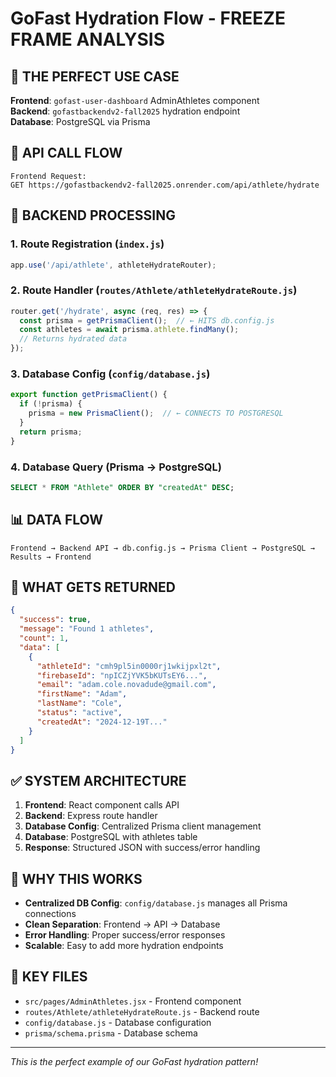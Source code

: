 # GoFast Hydration Flow - FREEZE FRAME ANALYSIS

## 🎯 **THE PERFECT USE CASE**

**Frontend**: `gofast-user-dashboard` AdminAthletes component  
**Backend**: `gofastbackendv2-fall2025` hydration endpoint  
**Database**: PostgreSQL via Prisma

## 📡 **API CALL FLOW**

```
Frontend Request:
GET https://gofastbackendv2-fall2025.onrender.com/api/athlete/hydrate
```

## 🔄 **BACKEND PROCESSING**

### 1. **Route Registration** (`index.js`)
```javascript
app.use('/api/athlete', athleteHydrateRouter);
```

### 2. **Route Handler** (`routes/Athlete/athleteHydrateRoute.js`)
```javascript
router.get('/hydrate', async (req, res) => {
  const prisma = getPrismaClient();  // ← HITS db.config.js
  const athletes = await prisma.athlete.findMany();
  // Returns hydrated data
});
```

### 3. **Database Config** (`config/database.js`)
```javascript
export function getPrismaClient() {
  if (!prisma) {
    prisma = new PrismaClient();  // ← CONNECTS TO POSTGRESQL
  }
  return prisma;
}
```

### 4. **Database Query** (Prisma → PostgreSQL)
```sql
SELECT * FROM "Athlete" ORDER BY "createdAt" DESC;
```

## 📊 **DATA FLOW**

```
Frontend → Backend API → db.config.js → Prisma Client → PostgreSQL → Results → Frontend
```

## 🎯 **WHAT GETS RETURNED**

```json
{
  "success": true,
  "message": "Found 1 athletes",
  "count": 1,
  "data": [
    {
      "athleteId": "cmh9pl5in0000rj1wkijpxl2t",
      "firebaseId": "npICZjYVK5bKUTsEY6...",
      "email": "adam.cole.novadude@gmail.com",
      "firstName": "Adam",
      "lastName": "Cole",
      "status": "active",
      "createdAt": "2024-12-19T..."
    }
  ]
}
```

## ✅ **SYSTEM ARCHITECTURE**

1. **Frontend**: React component calls API
2. **Backend**: Express route handler
3. **Database Config**: Centralized Prisma client management
4. **Database**: PostgreSQL with athletes table
5. **Response**: Structured JSON with success/error handling

## 🚀 **WHY THIS WORKS**

- **Centralized DB Config**: `config/database.js` manages all Prisma connections
- **Clean Separation**: Frontend → API → Database
- **Error Handling**: Proper success/error responses
- **Scalable**: Easy to add more hydration endpoints

## 📝 **KEY FILES**

- `src/pages/AdminAthletes.jsx` - Frontend component
- `routes/Athlete/athleteHydrateRoute.js` - Backend route
- `config/database.js` - Database configuration
- `prisma/schema.prisma` - Database schema

---
*This is the perfect example of our GoFast hydration pattern!*
